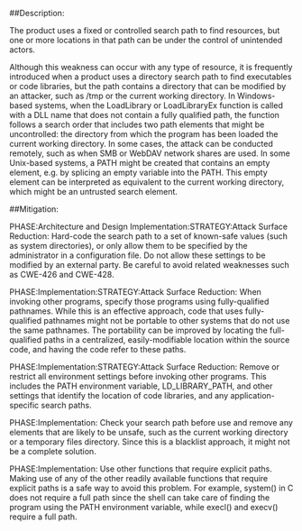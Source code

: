 ##Description:

The product uses a fixed or controlled search path to find resources, but one or more locations in that path can be under the control of unintended actors.

Although this weakness can occur with any type of resource, it is frequently introduced when a product uses a directory search path to find executables or code libraries, but the path contains a directory that can be modified by an attacker, such as /tmp or the current working directory. In Windows-based systems, when the LoadLibrary or LoadLibraryEx function is called with a DLL name that does not contain a fully qualified path, the function follows a search order that includes two path elements that might be uncontrolled: the directory from which the program has been loaded the current working directory. In some cases, the attack can be conducted remotely, such as when SMB or WebDAV network shares are used. In some Unix-based systems, a PATH might be created that contains an empty element, e.g. by splicing an empty variable into the PATH. This empty element can be interpreted as equivalent to the current working directory, which might be an untrusted search element.

##Mitigation:


PHASE:Architecture and Design Implementation:STRATEGY:Attack Surface Reduction:
Hard-code the search path to a set of known-safe values (such as system directories), or only allow them to be specified by the administrator in a configuration file. Do not allow these settings to be modified by an external party. Be careful to avoid related weaknesses such as CWE-426 and CWE-428.

PHASE:Implementation:STRATEGY:Attack Surface Reduction:
When invoking other programs, specify those programs using fully-qualified pathnames. While this is an effective approach, code that uses fully-qualified pathnames might not be portable to other systems that do not use the same pathnames. The portability can be improved by locating the full-qualified paths in a centralized, easily-modifiable location within the source code, and having the code refer to these paths.

PHASE:Implementation:STRATEGY:Attack Surface Reduction:
Remove or restrict all environment settings before invoking other programs. This includes the PATH environment variable, LD_LIBRARY_PATH, and other settings that identify the location of code libraries, and any application-specific search paths.

PHASE:Implementation:
Check your search path before use and remove any elements that are likely to be unsafe, such as the current working directory or a temporary files directory. Since this is a blacklist approach, it might not be a complete solution.

PHASE:Implementation:
Use other functions that require explicit paths. Making use of any of the other readily available functions that require explicit paths is a safe way to avoid this problem. For example, system() in C does not require a full path since the shell can take care of finding the program using the PATH environment variable, while execl() and execv() require a full path.

